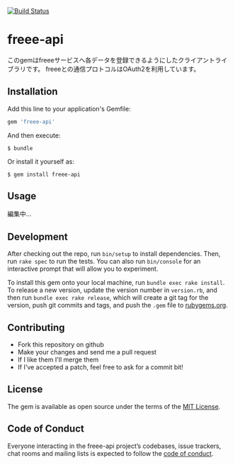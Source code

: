 [![Build Status](https://travis-ci.org/himrock922/freee-api.svg?branch=master)](https://travis-ci.org/himrock922/freee-api)

# freee-api

このgemはfreeeサービスへ各データを登録できるようにしたクライアントライブラリです。
freeeとの通信プロトコルはOAuth2を利用しています。

## Installation

Add this line to your application's Gemfile:

```ruby
gem 'freee-api'
```

And then execute:

    $ bundle

Or install it yourself as:

    $ gem install freee-api

## Usage

編集中...

## Development

After checking out the repo, run `bin/setup` to install dependencies. Then, run `rake spec` to run the tests. You can also run `bin/console` for an interactive prompt that will allow you to experiment.

To install this gem onto your local machine, run `bundle exec rake install`. To release a new version, update the version number in `version.rb`, and then run `bundle exec rake release`, which will create a git tag for the version, push git commits and tags, and push the `.gem` file to [rubygems.org](https://rubygems.org).

## Contributing

* Fork this repository on github
* Make your changes and send me a pull request
* If I like them I'll merge them
* If I've accepted a patch, feel free to ask for a commit bit!

## License

The gem is available as open source under the terms of the [MIT License](https://opensource.org/licenses/MIT).

## Code of Conduct

Everyone interacting in the freee-api project’s codebases, issue trackers, chat rooms and mailing lists is expected to follow the [code of conduct](https://github.com/himrock922/freee-api/blob/master/CODE_OF_CONDUCT.md).
